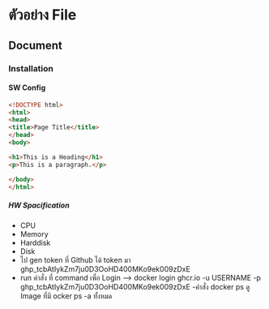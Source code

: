 # ตัวอย่าง File
##  Document
### Installation
#### SW Config 
````HTML
<!DOCTYPE html>
<html>
<head>
<title>Page Title</title>
</head>
<body>

<h1>This is a Heading</h1>
<p>This is a paragraph.</p>

</body>
</html>
````
##### HW Spacification  
- CPU
- Memory 
- Harddisk 
- Disk
- ไป gen token ที่ Github ได้ token มา 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
- run คำสั่ง ที่ command เพื่อ Login   --> docker login ghcr.io -u USERNAME -p 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
-คำสั่ง docker ps ดู Image ที่มี ocker ps -a ทั้งหมด
